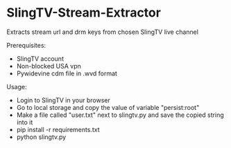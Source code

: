 # SlingTV-Stream-Extractor
Extracts stream url and drm keys from chosen SlingTV live channel

Prerequisites:
  - SlingTV account
  - Non-blocked USA vpn
  - Pywidevine cdm file in .wvd format

Usage:
  - Login to SlingTV in your browser
  - Go to local storage and copy the value of variable "persist:root"
  - Make a file called "user.txt" next to slingtv.py and save the copied string into it
  - pip install -r requirements.txt
  - python slingtv.py
